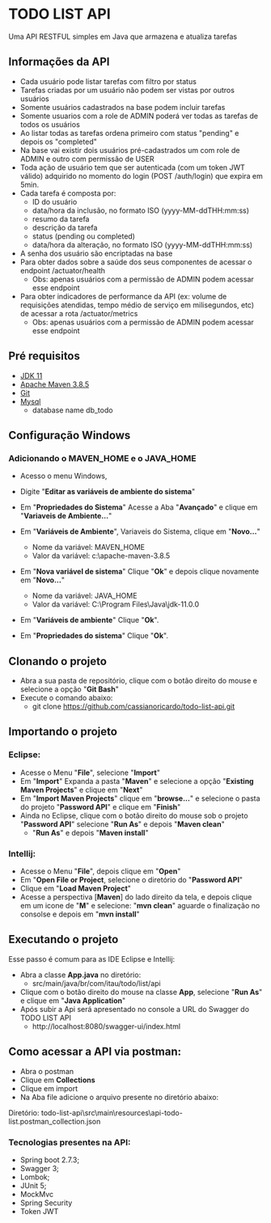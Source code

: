 # TODO LIST API

Uma API RESTFUL simples em Java que armazena e atualiza tarefas

## Informações da API

- Cada usuário pode listar tarefas com filtro por status
- Tarefas criadas por um usuário não podem ser vistas por outros usuários
- Somente usuários cadastrados na base podem incluir tarefas
- Somente usuarios com a role de ADMIN poderá ver todas as tarefas de todos os usuários
- Ao listar todas as tarefas ordena primeiro com status "pending" e depois os "completed"
- Na base vai existir dois usuários pré-cadastrados um com role de ADMIN e outro com permissão de USER
- Toda ação de usuário tem que ser autenticada (com um token JWT válido) adquirido no momento do login (POST /auth/login) que expira em 5min.
- Cada tarefa é composta por:
  - ID do usuário
  - data/hora da inclusão, no formato ISO (yyyy-MM-ddTHH:mm:ss)
  - resumo da tarefa
  - descrição da tarefa
  - status (pending ou completed)
  - data/hora da alteração, no formato ISO (yyyy-MM-ddTHH:mm:ss)
- A senha dos usuário são encriptadas na base
- Para obter dados sobre a saúde dos seus componentes de acessar o endpoint /actuator/health
  - Obs: apenas usuários com a permissão de ADMIN podem acessar esse endpoint
- Para obter indicadores de performance da API (ex: volume de requisições atendidas, tempo médio de serviço em milisegundos, etc)  de acessar a rota /actuator/metrics
  - Obs: apenas usuários com a permissão de ADMIN podem acessar esse endpoint

## Pré requisitos

- [JDK 11](https://www.oracle.com/java/technologies/javase-jdk11-downloads.html)
- [Apache Maven 3.8.5](https://dlcdn.apache.org/maven/maven-3/3.8.5/binaries/)
- [Git](https://git-scm.com/downloads)
- [Mysql](https://dev.mysql.com/downloads/mysql/) 
  - database name db_todo

## Configuração Windows

### Adicionando o MAVEN_HOME e o JAVA_HOME
- Acesso o menu Windows,
- Digite "**Editar as variáveis de ambiente do sistema**"
- Em "**Propriedades do Sistema**" Acesse a Aba "**Avançado**" e clique em "**Variaveis de Ambiente...**"
- Em "**Variáveis de Ambiente**", Variaveis do Sistema, clique em "**Novo...**"
  - Nome da variável: MAVEN_HOME
  - Valor da variável: c:\apache-maven-3.8.5

- Em "**Nova variável de sistema**" Clique "**Ok**" e depois clique novamente em "**Novo...**"

  - Nome da variável: JAVA_HOME
  - Valor da variável: C:\Program Files\Java\jdk-11.0.0
- Em "**Variáveis de ambiente**" Clique "**Ok**".
- Em "**Propriedades do sistema**" Clique "**Ok**".


## Clonando o projeto

- Abra a sua pasta de repositório, clique com o botão direito do mouse e selecione a opção "**Git Bash**"
- Execute o comando abaixo:
  - git clone https://github.com/cassianoricardo/todo-list-api.git

## Importando o projeto

### Eclipse:

- Acesse o Menu "**File**", selecione "**Import**"
- Em "**Import**" Expanda a pasta "**Maven**" e selecione a opção "**Existing Maven Projects**" e clique em "**Next**"
- Em "**Import Maven Projects**" clique em "**browse...**" e selecione o pasta do projeto "**Password API**" e clique em "**Finish**"
- Ainda no Eclipse, clique com o botão direito do mouse sob o projeto "**Password API**" selecione "**Run As**" e depois "**Maven clean**"
  - "**Run As**" e depois "**Maven install**"

### Intellij:

- Acesse o Menu "**File**", depois clique em "**Open**"
- Em "**Open File or Project**, selecione o diretório do "**Password API**"
- Clique em "**Load Maven Project**"
- Acesse a perspectiva [**Maven**] do lado direito da tela, e depois clique em um icone de "**M**" e selecione: "**mvn clean**" aguarde o finalização no consolse e depois em "**mvn install**"

## Executando o projeto

Esse passo é comum para as IDE Eclipse e Intellij:

- Abra a classe **App.java** no diretório:
  - src/main/java/br/com/itau/todo/list/api
- Clique com o botão direito do mouse na classe **App**, selecione "**Run As**" e clique em "**Java Application**"
- Após subir a Api será apresentado no console a URL do Swagger do TODO LIST API
  - http://localhost:8080/swagger-ui/index.html

## Como acessar a API via postman:

- Abra o postman
- Clique em **Collections**
- Clique em import
- Na Aba file adicione o arquivo presente no diretório abaixo:

Diretório: todo-list-api\src\main\resources\api-todo-list.postman_collection.json

### Tecnologias presentes na API:

- Spring boot 2.7.3;
- Swagger 3;
- Lombok;
- JUnit 5;
- MockMvc
- Spring Security
- Token JWT